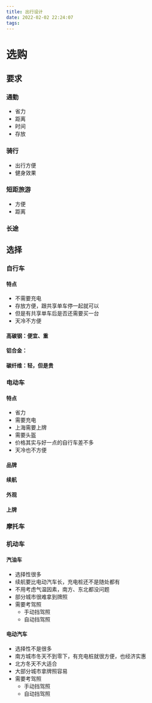 ```yaml
---
title: 出行设计
date: 2022-02-02 22:24:07
tags:
---
```


# 选购
## 要求
### 通勤
- 省力
- 距离
- 时间
- 存放
### 骑行
- 出行方便
- 健身效果
### 短距旅游
- 方便
- 距离
### 长途
## 选择
### 自行车
#### 特点
- 不需要充电
- 存放方便，跟共享单车停一起就可以
- 但是有共享单车后是否还需要买一台
- 天冷不方便
#### 高碳钢：便宜、重
#### 铝合金：
#### 碳纤维：轻，但是贵
### 电动车
#### 特点
- 省力
- 需要充电
- 上海需要上牌 
- 需要头盔
- 价格其实与好一点的自行车差不多
- 天冷也不方便
#### 品牌
#### 续航
#### 外观
#### 上牌
### 摩托车
### 机动车
#### 汽油车
- 选择性很多
- 续航要比电动汽车长，充电桩还不是随处都有
- 不用考虑气温因素，南方、东北都没问题
- 部分城市很难拿到牌照
- 需要考驾照
  - 手动挡驾照
  - 自动挡驾照
#### 电动汽车
- 选择性不是很多
- 南方城市冬天不到零下，有充电桩就很方便，也经济实惠
- 北方冬天不大适合
- 大部分城市拿牌照容易
- 需要考驾照
  - 手动挡驾照
  - 自动挡驾照